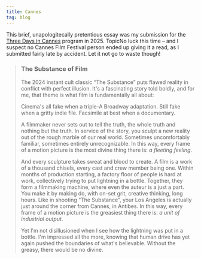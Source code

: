 ```yaml
---
title: Cannes
tag: blog
---
```


This brief, unapologitecally pretentious essay was my submission for the [Three Days in Cannes](https://www.festival-cannes.com/en/take-part/accreditations/#3joursacannes) program in 2025. TopicNo luck this time – and I suspect no Cannes Film Festival person ended up giving it a read, as I submitted fairly late by accident. Let it not go to waste though!

> ### The Substance of Film
>
> The 2024 instant cult classic “The Substance” puts flawed reality in conflict
> with perfect illusion. It's a fascinating story told boldly, and for me, that
> theme is what film is fundamentally all about:
>
> Cinema's all fake when a triple-A Broadway adaptation. Still fake when a
> gritty indie file. Facsimile at best when a documentary.
>
> A filmmaker never sets
> out to tell the truth, the whole truth and nothing but the truth. In service of
> the story, you sculpt a new reality out of the rough marble of our real world.
> Sometimes uncomfortably familiar, sometimes entirely unrecognizable.
> In this way, every frame of a motion picture is the most divine thing there is:
> _a fleeting feeling_.
>
> And every sculpture takes sweat and blood to create. A film is a work of a
> thousand chisels, every cast and crew member being one. Within months of
> production starting, a factory floor of people is hard at work, collectively
> trying to put lightning in a bottle. Together, they form a filmmaking machine,
> where even the auteur is a just a part. You make it by making do, with on-set
> grit, creative thinking, long hours. Like in shooting “The Substance”, your
> Los Angeles is actually just around the corner from Cannes, in Antibes.
> In this way, every frame of a motion picture is the greasiest thing there is:
> _a unit of industrial output_.
>
> Yet I'm not disillusioned when I see how the lightning was put in a bottle. I'm
> impressed all the more, knowing that human drive has yet again pushed the
> boundaries of what's believable. Without the greasy, there would be no divine.
